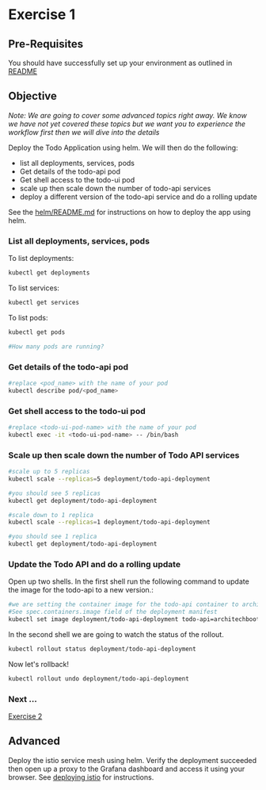 # Exercise 1 #

## Pre-Requisites ##

You should have successfully set up your environment as outlined in [README](./README.md)

## Objective ##

*Note: We are going to cover some advanced topics right away.  We know we have not yet covered these topics but we want you to experience the workflow first then we will dive into the details*

Deploy the Todo Application using helm. We will then do the following:

* list all deployments, services, pods
* Get details of the todo-api pod
* Get shell access to the todo-ui pod
* scale up then scale down the number of todo-api services
* deploy a different version of the todo-api service and do a rolling update

See the [helm/README.md](../../helm/README.md) for instructions on how to deploy the app using helm.

### List all deployments, services, pods ###

To list deployments:

```sh
kubectl get deployments
```

To list services:

```sh
kubectl get services
```

To list pods:

```sh
kubectl get pods

#How many pods are running?
```

### Get details of the todo-api pod ###

```sh
#replace <pod_name> with the name of your pod
kubectl describe pod/<pod_name>
```

### Get shell access to the todo-ui pod ###

```sh
#replace <todo-ui-pod-name> with the name of your pod
kubectl exec -it <todo-ui-pod-name> -- /bin/bash
```

### Scale up then scale down the number of Todo API services ###

```sh
#scale up to 5 replicas
kubectl scale --replicas=5 deployment/todo-api-deployment

#you should see 5 replicas
kubectl get deployment/todo-api-deployment

#scale down to 1 replica
kubectl scale --replicas=1 deployment/todo-api-deployment

#you should see 1 replica
kubectl get deployment/todo-api-deployment
```

### Update the Todo API and do a rolling update ###

Open up two shells.  In the first shell run the following command to update the image for the todo-api to a new version.:

```sh
#we are setting the container image for the todo-api container to architechbootcamp/todo-api:1.0.1
#See spec.containers.image field of the deployment manifest
kubectl set image deployment/todo-api-deployment todo-api=architechbootcamp/todo-api:1.0.1
```

In the second shell we are going to watch the status of the rollout.

```sh
kubectl rollout status deployment/todo-api-deployment
```

Now let's rollback!

```sh
kubectl rollout undo deployment/todo-api-deployment
```

### Next ... ###

[Exercise 2](./exercise2.md)

## Advanced ##

Deploy the istio service mesh using helm.  Verify the deployment succeeded then open up a proxy to the Grafana dashboard and access it using your browser.
See [deploying istio](../../helm/deploying-istio.md) for instructions.
